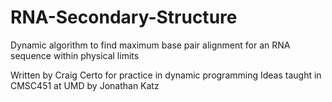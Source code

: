 # RNA-Secondary-Structure
Dynamic algorithm to find maximum base pair alignment for an RNA sequence within physical limits

Written by Craig Certo for practice in dynamic programming
Ideas taught in CMSC451 at UMD by Jonathan Katz
